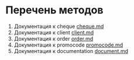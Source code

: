 # Перечень методов

1. Документация к cheque [cheque.md](https://github.com/StounhandJ/neproblemka-api/blob/master/documentation/cheque.md)
2. Документация к client [client.md](https://github.com/StounhandJ/neproblemka-api/blob/master/documentation/client.md)
3. Документация к order [order.md](https://github.com/StounhandJ/neproblemka-api/blob/master/documentation/order.md)
4. Документация к promocode [promocode.md](https://github.com/StounhandJ/neproblemka-api/blob/master/documentation/promocode.md)
5. Документация к documentation [document.md](https://github.com/StounhandJ/neproblemka-api/blob/master/documentation/document.md)
